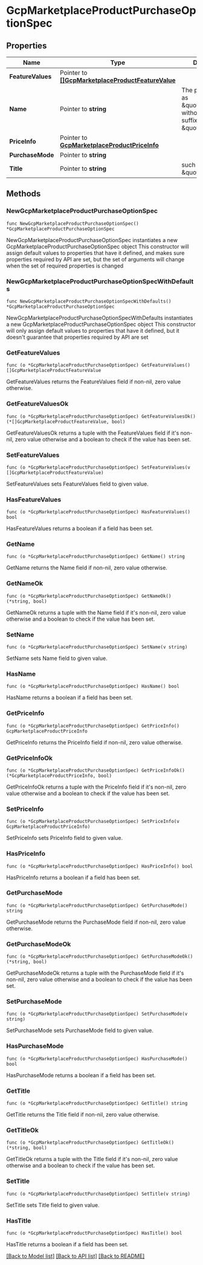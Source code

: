 # GcpMarketplaceProductPurchaseOptionSpec

## Properties

Name | Type | Description | Notes
------------ | ------------- | ------------- | -------------
**FeatureValues** | Pointer to [**[]GcpMarketplaceProductFeatureValue**](GcpMarketplaceProductFeatureValue.md) |  | [optional] 
**Name** | Pointer to **string** | The plan ID, such as \&quot;starter\&quot;, without the duration suffix, such as \&quot;P1Y\&quot;. | [optional] 
**PriceInfo** | Pointer to [**GcpMarketplaceProductPriceInfo**](GcpMarketplaceProductPriceInfo.md) |  | [optional] 
**PurchaseMode** | Pointer to **string** |  | [optional] 
**Title** | Pointer to **string** | such as \&quot;Starter\&quot; | [optional] 

## Methods

### NewGcpMarketplaceProductPurchaseOptionSpec

`func NewGcpMarketplaceProductPurchaseOptionSpec() *GcpMarketplaceProductPurchaseOptionSpec`

NewGcpMarketplaceProductPurchaseOptionSpec instantiates a new GcpMarketplaceProductPurchaseOptionSpec object
This constructor will assign default values to properties that have it defined,
and makes sure properties required by API are set, but the set of arguments
will change when the set of required properties is changed

### NewGcpMarketplaceProductPurchaseOptionSpecWithDefaults

`func NewGcpMarketplaceProductPurchaseOptionSpecWithDefaults() *GcpMarketplaceProductPurchaseOptionSpec`

NewGcpMarketplaceProductPurchaseOptionSpecWithDefaults instantiates a new GcpMarketplaceProductPurchaseOptionSpec object
This constructor will only assign default values to properties that have it defined,
but it doesn't guarantee that properties required by API are set

### GetFeatureValues

`func (o *GcpMarketplaceProductPurchaseOptionSpec) GetFeatureValues() []GcpMarketplaceProductFeatureValue`

GetFeatureValues returns the FeatureValues field if non-nil, zero value otherwise.

### GetFeatureValuesOk

`func (o *GcpMarketplaceProductPurchaseOptionSpec) GetFeatureValuesOk() (*[]GcpMarketplaceProductFeatureValue, bool)`

GetFeatureValuesOk returns a tuple with the FeatureValues field if it's non-nil, zero value otherwise
and a boolean to check if the value has been set.

### SetFeatureValues

`func (o *GcpMarketplaceProductPurchaseOptionSpec) SetFeatureValues(v []GcpMarketplaceProductFeatureValue)`

SetFeatureValues sets FeatureValues field to given value.

### HasFeatureValues

`func (o *GcpMarketplaceProductPurchaseOptionSpec) HasFeatureValues() bool`

HasFeatureValues returns a boolean if a field has been set.

### GetName

`func (o *GcpMarketplaceProductPurchaseOptionSpec) GetName() string`

GetName returns the Name field if non-nil, zero value otherwise.

### GetNameOk

`func (o *GcpMarketplaceProductPurchaseOptionSpec) GetNameOk() (*string, bool)`

GetNameOk returns a tuple with the Name field if it's non-nil, zero value otherwise
and a boolean to check if the value has been set.

### SetName

`func (o *GcpMarketplaceProductPurchaseOptionSpec) SetName(v string)`

SetName sets Name field to given value.

### HasName

`func (o *GcpMarketplaceProductPurchaseOptionSpec) HasName() bool`

HasName returns a boolean if a field has been set.

### GetPriceInfo

`func (o *GcpMarketplaceProductPurchaseOptionSpec) GetPriceInfo() GcpMarketplaceProductPriceInfo`

GetPriceInfo returns the PriceInfo field if non-nil, zero value otherwise.

### GetPriceInfoOk

`func (o *GcpMarketplaceProductPurchaseOptionSpec) GetPriceInfoOk() (*GcpMarketplaceProductPriceInfo, bool)`

GetPriceInfoOk returns a tuple with the PriceInfo field if it's non-nil, zero value otherwise
and a boolean to check if the value has been set.

### SetPriceInfo

`func (o *GcpMarketplaceProductPurchaseOptionSpec) SetPriceInfo(v GcpMarketplaceProductPriceInfo)`

SetPriceInfo sets PriceInfo field to given value.

### HasPriceInfo

`func (o *GcpMarketplaceProductPurchaseOptionSpec) HasPriceInfo() bool`

HasPriceInfo returns a boolean if a field has been set.

### GetPurchaseMode

`func (o *GcpMarketplaceProductPurchaseOptionSpec) GetPurchaseMode() string`

GetPurchaseMode returns the PurchaseMode field if non-nil, zero value otherwise.

### GetPurchaseModeOk

`func (o *GcpMarketplaceProductPurchaseOptionSpec) GetPurchaseModeOk() (*string, bool)`

GetPurchaseModeOk returns a tuple with the PurchaseMode field if it's non-nil, zero value otherwise
and a boolean to check if the value has been set.

### SetPurchaseMode

`func (o *GcpMarketplaceProductPurchaseOptionSpec) SetPurchaseMode(v string)`

SetPurchaseMode sets PurchaseMode field to given value.

### HasPurchaseMode

`func (o *GcpMarketplaceProductPurchaseOptionSpec) HasPurchaseMode() bool`

HasPurchaseMode returns a boolean if a field has been set.

### GetTitle

`func (o *GcpMarketplaceProductPurchaseOptionSpec) GetTitle() string`

GetTitle returns the Title field if non-nil, zero value otherwise.

### GetTitleOk

`func (o *GcpMarketplaceProductPurchaseOptionSpec) GetTitleOk() (*string, bool)`

GetTitleOk returns a tuple with the Title field if it's non-nil, zero value otherwise
and a boolean to check if the value has been set.

### SetTitle

`func (o *GcpMarketplaceProductPurchaseOptionSpec) SetTitle(v string)`

SetTitle sets Title field to given value.

### HasTitle

`func (o *GcpMarketplaceProductPurchaseOptionSpec) HasTitle() bool`

HasTitle returns a boolean if a field has been set.


[[Back to Model list]](../README.md#documentation-for-models) [[Back to API list]](../README.md#documentation-for-api-endpoints) [[Back to README]](../README.md)



